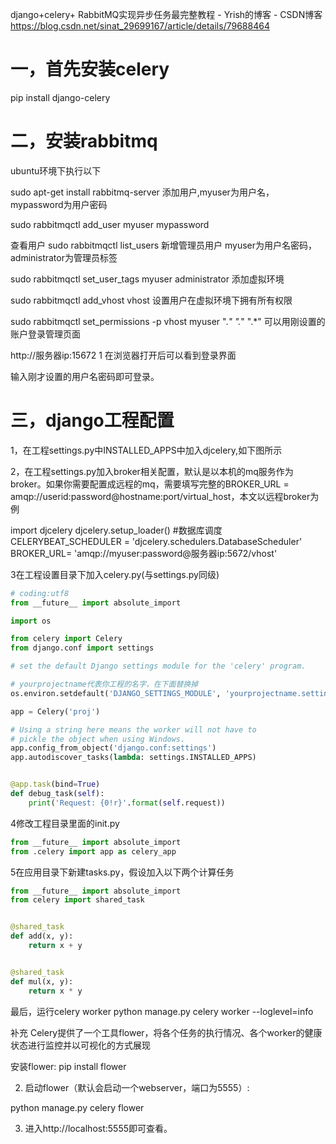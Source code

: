 django+celery+ RabbitMQ实现异步任务最完整教程 - Yrish的博客 - CSDN博客 https://blog.csdn.net/sinat_29699167/article/details/79688464

# 一，首先安装celery
pip install django-celery

# 二，安装rabbitmq
ubuntu环境下执行以下

sudo apt-get install rabbitmq-server
添加用户,myuser为用户名，mypassword为用户密码

sudo rabbitmqctl add_user myuser mypassword

查看用户
sudo rabbitmqctl list_users
新增管理员用户 myuser为用户名密码，administrator为管理员标签

sudo rabbitmqctl set_user_tags myuser administrator
添加虚拟环境

sudo rabbitmqctl add_vhost vhost
设置用户在虚拟环境下拥有所有权限

sudo rabbitmqctl set_permissions -p vhost myuser ".*" ".*" ".*"
可以用刚设置的账户登录管理页面

http://服务器ip:15672
1
在浏览器打开后可以看到登录界面 
 
输入刚才设置的用户名密码即可登录。

# 三，django工程配置
1，在工程settings.py中INSTALLED_APPS中加入djcelery,如下图所示 
 
2，在工程settings.py加入broker相关配置，默认是以本机的mq服务作为broker。如果你需要配置成远程的mq，需要填写完整的BROKER_URL = amqp://userid:password@hostname:port/virtual_host，本文以远程broker为例

import djcelery
djcelery.setup_loader()
#数据库调度
CELERYBEAT_SCHEDULER = 'djcelery.schedulers.DatabaseScheduler'
BROKER_URL= 'amqp://myuser:password@服务器ip:5672/vhost'

3在工程设置目录下加入celery.py(与settings.py同级)

```py
# coding:utf8
from __future__ import absolute_import

import os

from celery import Celery
from django.conf import settings

# set the default Django settings module for the 'celery' program.

# yourprojectname代表你工程的名字，在下面替换掉
os.environ.setdefault('DJANGO_SETTINGS_MODULE', 'yourprojectname.settings')

app = Celery('proj')

# Using a string here means the worker will not have to
# pickle the object when using Windows.
app.config_from_object('django.conf:settings')
app.autodiscover_tasks(lambda: settings.INSTALLED_APPS)


@app.task(bind=True)
def debug_task(self):
    print('Request: {0!r}'.format(self.request))
```
4修改工程目录里面的init.py

```py
from __future__ import absolute_import
from .celery import app as celery_app
```

5在应用目录下新建tasks.py，假设加入以下两个计算任务

```py
from __future__ import absolute_import
from celery import shared_task


@shared_task
def add(x, y):
    return x + y


@shared_task
def mul(x, y):
    return x * y
```
最后，运行celery worker
python manage.py celery worker --loglevel=info

补充
Celery提供了一个工具flower，将各个任务的执行情况、各个worker的健康状态进行监控并以可视化的方式展现

安装flower:
pip install flower

2. 启动flower（默认会启动一个webserver，端口为5555）:

python manage.py celery flower

3. 进入http://localhost:5555即可查看。